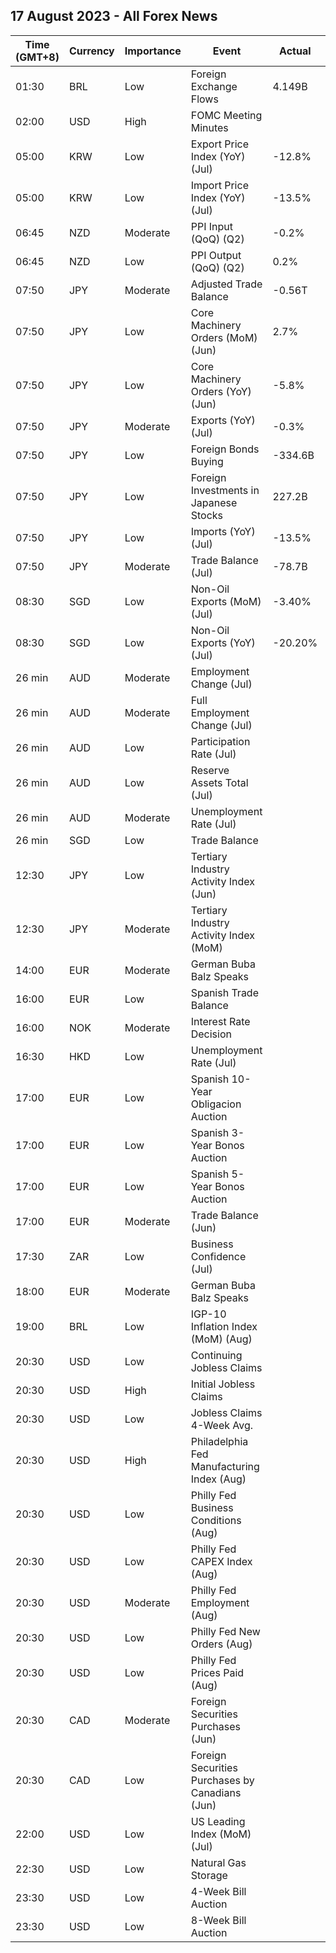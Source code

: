 ## 17 August 2023 - All Forex News

| Time (GMT+8) | Currency | Importance | Event | Actual | Forecast | Previous |
|------|----------|------------|-------|--------|----------|----------|
| 01:30 | BRL | Low | Foreign Exchange Flows | 4.149B | 2.063B | 1.923B |
| 02:00 | USD | High | FOMC Meeting Minutes |  |  |  |
| 05:00 | KRW | Low | Export Price Index (YoY) (Jul) | -12.8% | -16.5% | -15.0% |
| 05:00 | KRW | Low | Import Price Index (YoY) (Jul) | -13.5% | -20.8% | -16.1% |
| 06:45 | NZD | Moderate | PPI Input (QoQ) (Q2) | -0.2% | 0.2% | 0.2% |
| 06:45 | NZD | Low | PPI Output (QoQ) (Q2) | 0.2% | 0.7% | 0.3% |
| 07:50 | JPY | Moderate | Adjusted Trade Balance | -0.56T | -0.66T | -0.54T |
| 07:50 | JPY | Low | Core Machinery Orders (MoM) (Jun) | 2.7% | 3.6% | -7.6% |
| 07:50 | JPY | Low | Core Machinery Orders (YoY) (Jun) | -5.8% | -5.5% | -8.7% |
| 07:50 | JPY | Moderate | Exports (YoY) (Jul) | -0.3% | -0.8% | 1.5% |
| 07:50 | JPY | Low | Foreign Bonds Buying | -334.6B |  | 1,119.5B |
| 07:50 | JPY | Low | Foreign Investments in Japanese Stocks | 227.2B |  | -59.6B |
| 07:50 | JPY | Low | Imports (YoY) (Jul) | -13.5% | -14.7% | -12.9% |
| 07:50 | JPY | Moderate | Trade Balance (Jul) | -78.7B | 24.6B | 43.1B |
| 08:30 | SGD | Low | Non-Oil Exports (MoM) (Jul) | -3.40% | 2.60% | 5.20% |
| 08:30 | SGD | Low | Non-Oil Exports (YoY) (Jul) | -20.20% | -16.50% | -15.60% |
| 26 min | AUD | Moderate | Employment Change (Jul) |  | 15.0K | 32.6K |
| 26 min | AUD | Moderate | Full Employment Change (Jul) |  |  | 39.3K |
| 26 min | AUD | Low | Participation Rate (Jul) |  | 66.8% | 66.8% |
| 26 min | AUD | Low | Reserve Assets Total (Jul) |  |  | 90,462.0M |
| 26 min | AUD | Moderate | Unemployment Rate (Jul) |  | 3.6% | 3.5% |
| 26 min | SGD | Low | Trade Balance |  |  | 5.788B |
| 12:30 | JPY | Low | Tertiary Industry Activity Index (Jun) |  |  | -0.60 |
| 12:30 | JPY | Moderate | Tertiary Industry Activity Index (MoM) |  | -0.2% | 1.2% |
| 14:00 | EUR | Moderate | German Buba Balz Speaks |  |  |  |
| 16:00 | EUR | Low | Spanish Trade Balance |  | -4.31B | -3.11B |
| 16:00 | NOK | Moderate | Interest Rate Decision |  |  | 3.75% |
| 16:30 | HKD | Low | Unemployment Rate (Jul) |  | 2.8% | 2.9% |
| 17:00 | EUR | Low | Spanish 10-Year Obligacion Auction |  |  | 3.605% |
| 17:00 | EUR | Low | Spanish 3-Year Bonos Auction |  |  | 3.303% |
| 17:00 | EUR | Low | Spanish 5-Year Bonos Auction |  |  | 3.027% |
| 17:00 | EUR | Moderate | Trade Balance (Jun) |  | 18.3B | -0.3B |
| 17:30 | ZAR | Low | Business Confidence (Jul) |  |  | 106.9 |
| 18:00 | EUR | Moderate | German Buba Balz Speaks |  |  |  |
| 19:00 | BRL | Low | IGP-10 Inflation Index (MoM) (Aug) |  |  | -1.1% |
| 20:30 | USD | Low | Continuing Jobless Claims |  | 1,700K | 1,684K |
| 20:30 | USD | High | Initial Jobless Claims |  | 240K | 248K |
| 20:30 | USD | Low | Jobless Claims 4-Week Avg. |  | 229.63K | 231.00K |
| 20:30 | USD | High | Philadelphia Fed Manufacturing Index (Aug) |  | -10.0 | -13.5 |
| 20:30 | USD | Low | Philly Fed Business Conditions (Aug) |  | 31.6 | 29.1 |
| 20:30 | USD | Low | Philly Fed CAPEX Index (Aug) |  | 9.20 | 8.60 |
| 20:30 | USD | Moderate | Philly Fed Employment (Aug) |  | -0.7 | -1.0 |
| 20:30 | USD | Low | Philly Fed New Orders (Aug) |  | -13.5 | -15.9 |
| 20:30 | USD | Low | Philly Fed Prices Paid (Aug) |  | 10.10 | 9.50 |
| 20:30 | CAD | Moderate | Foreign Securities Purchases (Jun) |  |  | 11.16B |
| 20:30 | CAD | Low | Foreign Securities Purchases by Canadians (Jun) |  |  | -2.78B |
| 22:00 | USD | Low | US Leading Index (MoM) (Jul) |  | -0.4% | -0.7% |
| 22:30 | USD | Low | Natural Gas Storage |  | -12B | 29B |
| 23:30 | USD | Low | 4-Week Bill Auction |  |  | 5.280% |
| 23:30 | USD | Low | 8-Week Bill Auction |  |  | 5.280% |
